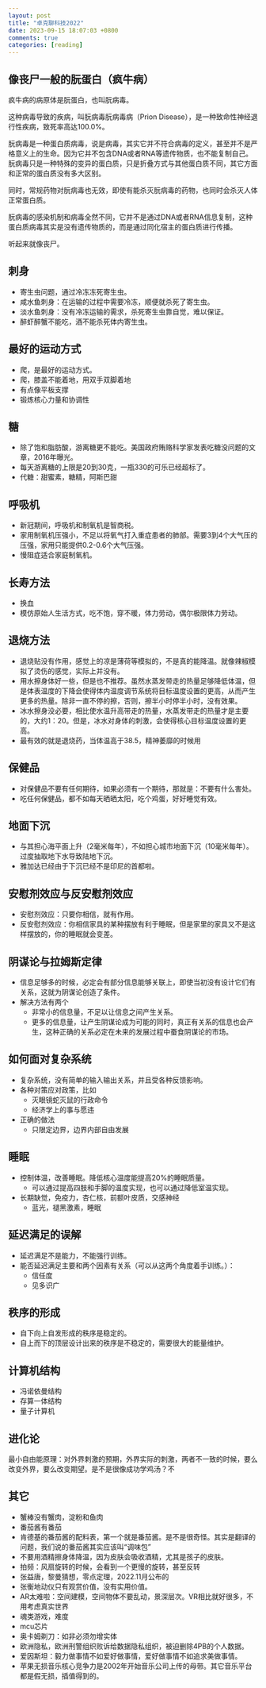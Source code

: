 ```yaml
---
layout: post
title: "卓克聊科技2022"
date: 2023-09-15 18:07:03 +0800
comments: true
categories: [reading]
---
```


<!-- more -->

## 像丧尸一般的朊蛋白（疯牛病）
疯牛病的病原体是朊蛋白，也叫朊病毒。

这种病毒导致的疾病，叫朊病毒朊病毒病（Prion Disease），是一种致命性神经退行性疾病，致死率高达100.0%。

朊病毒是一种蛋白质病毒，说是病毒，其实它并不符合病毒的定义，甚至并不是严格意义上的生命。因为它并不包含DNA或者RNA等遗传物质，也不能复制自己。朊病毒只是一种特殊的变异的蛋白质，只是折叠方式与其他蛋白质不同，其它方面和正常的蛋白质没有多大区别。

同时，常规药物对朊病毒也无效，即使有能杀灭朊病毒的药物，也同时会杀灭人体正常蛋白质。

朊病毒的感染机制和病毒全然不同，它并不是通过DNA或者RNA信息复制，这种蛋白质病毒其实是没有遗传物质的，而是通过同化宿主的蛋白质进行传播。

听起来就像丧尸。

## 刺身
- 寄生虫问题，通过冷冻冻死寄生虫。
- 咸水鱼刺身：在运输的过程中需要冷冻，顺便就杀死了寄生虫。
- 淡水鱼刺身：没有冷冻运输的需求，杀死寄生虫靠自觉，难以保证。
- 醉虾醉蟹不能吃，酒不能杀死体内寄生虫。

## 最好的运动方式
- 爬，是最好的运动方式。
- 爬，膝盖不能着地，用双手双脚着地
- 有点像平板支撑
- 锻炼核心力量和协调性

## 糖
- 除了饱和脂肪酸，游离糖更不能吃。美国政府贿赂科学家发表吃糖没问题的文章，2016年曝光。
- 每天游离糖的上限是20到30克，一瓶330的可乐已经超标了。
- 代糖：甜蜜素，糖精，阿斯巴甜

## 呼吸机
- 新冠期间，呼吸机和制氧机是智商税。
- 家用制氧机压强小，不足以将氧气打入重症患者的肺部。需要3到4个大气压的压强，家用只能提供0.2-0.6个大气压强。
- 慢阻症适合家庭制氧机。

## 长寿方法
- 换血
- 模仿原始人生活方式，吃不饱，穿不暖，体力劳动，偶尔极限体力劳动。

## 退烧方法
- 退烧贴没有作用，感觉上的凉是薄荷等模拟的，不是真的能降温。就像辣椒模拟了烫伤的感觉，实际上并没有。
- 用水擦身体好一些，但是也不推荐。虽然水蒸发带走的热量足够降低体温，但是体表温度的下降会使得体内温度调节系统将目标温度设置的更高，从而产生更多的热量。除非一直不停的擦，否则，擦半小时停半小时，没有效果。
- 冰水擦身没必要，相比使水温升高带走的热量，水蒸发带走的热量才是主要的，大约1：20。但是，冰水对身体的刺激，会使得核心目标温度设置的更高。
- 最有效的就是退烧药，当体温高于38.5，精神萎靡的时候用

## 保健品
- 对保健品不要有任何期待，如果必须有一个期待，那就是：不要有什么害处。
- 吃任何保健品，都不如每天晒晒太阳，吃个鸡蛋，好好睡觉有效。

## 地面下沉
- 与其担心海平面上升（2毫米每年），不如担心城市地面下沉（10毫米每年）。过度抽取地下水导致陆地下沉。
- 雅加达已经由于下沉已经不是印尼的首都啦。

## 安慰剂效应与反安慰剂效应
- 安慰剂效应：只要你相信，就有作用。
- 反安慰剂效应：你相信家具的某种摆放有利于睡眠，但是家里的家具又不是这样摆放的，你的睡眠就会变差。

## 阴谋论与拉姆斯定律
- 信息足够多的时候，必定会有部分信息能够关联上，即使当初没有设计它们有关系，这就为阴谋论创造了条件。
- 解决方法有两个
  - 非常小的信息量，不足以让信息之间产生关系。
  - 更多的信息量，让产生阴谋论成为可能的同时，真正有关系的信息也会产生，这种正确的关系必定在未来的发展过程中蚕食阴谋论的市场。

## 如何面对复杂系统
- 复杂系统，没有简单的输入输出关系，并且受各种反馈影响。
- 各种对策应对政策，比如
  - 灭眼镜蛇灭鼠的行政命令
  - 经济学上的事与愿违
- 正确的做法
  - 只限定边界，边界内部自由发展

## 睡眠
- 控制体温，改善睡眠。降低核心温度能提高20%的睡眠质量。
  - 可以通过提高四肢和手脚的温度实现，也可以通过降低室温实现。
- 长期缺觉，免疫力，杏仁核，前额叶皮质，交感神经
  - 蓝光，褪黑激素，睡眠

## 延迟满足的误解
- 延迟满足不是能力，不能强行训练。
- 能否延迟满足主要和两个因素有关系（可以从这两个角度着手训练。）：
  - 信任度
  - 见多识广

## 秩序的形成
- 自下向上自发形成的秩序是稳定的。
- 自上而下的顶层设计出来的秩序是不稳定的，需要很大的能量维护。

## 计算机结构
* 冯诺依曼结构
* 存算一体结构
* 量子计算机

## 进化论
最小自由能原理：对外界刺激的预期，外界实际的刺激，两者不一致的时候，要么改变外界，要么改变期望。是不是很像成功学鸡汤？不

## 其它
- 蟹棒没有蟹肉，淀粉和鱼肉
- 番茄酱有番茄
- 肯德基的番茄酱的配料表，第一个就是番茄酱。是不是很奇怪。其实是翻译的问题，我们说的番茄酱其实应该叫“调味包”
- 不要用酒精擦身体降温，因为皮肤会吸收酒精，尤其是孩子的皮肤。
- 拍频：风扇旋转的时候，会看到一个更慢的旋转，甚至反转
- 张益唐，黎曼猜想，零点定理，2022.11月公布的
- 张衡地动仪只有观赏价值，没有实用价值。
- AR太难啦：空间建模，空间物体不要乱动，景深层次。VR相比就好很多，不用考虑真实世界
- 魂类游戏，难度
- mcu芯片
- 奥卡姆剃刀：如非必须勿增实体
- 欧洲隐私，欧洲刑警组织败诉给数据隐私组织，被迫删除4PB的个人数据。
- 爱因斯坦：毅力做事情不如爱好做事情，爱好做事情不如追求美做事情。
- 苹果无损音乐核心竞争力是2002年开始音乐公司上传的母带。其它音乐平台都是假无损，插值得到的。
